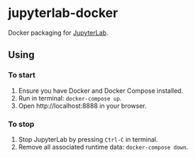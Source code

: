 # jupyterlab-docker
Docker packaging for [JupyterLab](https://github.com/jupyterlab/jupyterlab).

## Using

### To start

1. Ensure you have Docker and Docker Compose installed.
2. Run in terminal: `docker-compose up`.
3. Open http://localhost:8888 in your browser.

### To stop

1. Stop JupyterLab by pressing `Ctrl-C` in terminal.
2. Remove all associated runtime data: `docker-compose down`.
